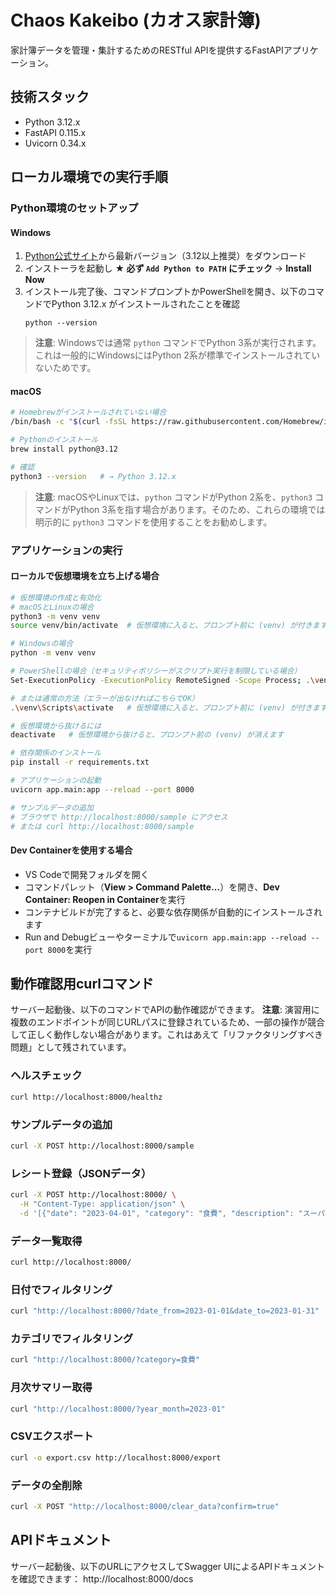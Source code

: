 # Chaos Kakeibo (カオス家計簿)

家計簿データを管理・集計するためのRESTful APIを提供するFastAPIアプリケーション。

## 技術スタック
- Python 3.12.x
- FastAPI 0.115.x
- Uvicorn 0.34.x

## ローカル環境での実行手順

### Python環境のセットアップ

#### Windows

1. [Python公式サイト](https://www.python.org/downloads/)から最新バージョン（3.12以上推奨）をダウンロード
2. インストーラを起動し **★ 必ず `Add Python to PATH` にチェック** → **Install Now**
3. インストール完了後、コマンドプロンプトかPowerShellを開き、以下のコマンドでPython 3.12.x がインストールされたことを確認
   ```
   python --version
   ```

> **注意**: Windowsでは通常 `python` コマンドでPython 3系が実行されます。これは一般的にWindowsにはPython 2系が標準でインストールされていないためです。

#### macOS

```bash
# Homebrewがインストールされていない場合
/bin/bash -c "$(curl -fsSL https://raw.githubusercontent.com/Homebrew/install/HEAD/install.sh)"

# Pythonのインストール
brew install python@3.12

# 確認
python3 --version   # → Python 3.12.x
```

> **注意**: macOSやLinuxでは、`python` コマンドがPython 2系を、`python3` コマンドがPython 3系を指す場合があります。そのため、これらの環境では明示的に `python3` コマンドを使用することをお勧めします。

### アプリケーションの実行

#### ローカルで仮想環境を立ち上げる場合

```bash
# 仮想環境の作成と有効化
# macOSとLinuxの場合
python3 -m venv venv
source venv/bin/activate  # 仮想環境に入ると、プロンプト前に (venv) が付きます

# Windowsの場合
python -m venv venv

# PowerShellの場合（セキュリティポリシーがスクリプト実行を制限している場合）
Set-ExecutionPolicy -ExecutionPolicy RemoteSigned -Scope Process; .\venv\Scripts\Activate.ps1   # 仮想環境に入ると、プロンプト前に (venv) が付きます

# または通常の方法（エラーが出なければこちらでOK）
.\venv\Scripts\activate   # 仮想環境に入ると、プロンプト前に (venv) が付きます

# 仮想環境から抜けるには
deactivate   # 仮想環境から抜けると、プロンプト前の (venv) が消えます

# 依存関係のインストール
pip install -r requirements.txt

# アプリケーションの起動
uvicorn app.main:app --reload --port 8000

# サンプルデータの追加
# ブラウザで http://localhost:8000/sample にアクセス
# または curl http://localhost:8000/sample
```

#### Dev Containerを使用する場合

- VS Codeで開発フォルダを開く
- コマンドパレット（**View > Command Palette...**）を開き、**Dev Container: Reopen in Container**を実行
- コンテナビルドが完了すると、必要な依存関係が自動的にインストールされます
- Run and Debugビューやターミナルで`uvicorn app.main:app --reload --port 8000`を実行

## 動作確認用curlコマンド

サーバー起動後、以下のコマンドでAPIの動作確認ができます。
**注意**: 演習用に複数のエンドポイントが同じURLパスに登録されているため、一部の操作が競合して正しく動作しない場合があります。これはあえて「リファクタリングすべき問題」として残されています。

### ヘルスチェック
```bash
curl http://localhost:8000/healthz
```

### サンプルデータの追加
```bash
curl -X POST http://localhost:8000/sample
```

### レシート登録（JSONデータ）
```bash
curl -X POST http://localhost:8000/ \
  -H "Content-Type: application/json" \
  -d '[{"date": "2023-04-01", "category": "食費", "description": "スーパー", "amount": "2500"}]'
```

### データ一覧取得
```bash
curl http://localhost:8000/
```

### 日付でフィルタリング
```bash
curl "http://localhost:8000/?date_from=2023-01-01&date_to=2023-01-31"
```

### カテゴリでフィルタリング
```bash
curl "http://localhost:8000/?category=食費"
```

### 月次サマリー取得
```bash
curl "http://localhost:8000/?year_month=2023-01"
```

### CSVエクスポート
```bash
curl -o export.csv http://localhost:8000/export
```

### データの全削除
```bash
curl -X POST "http://localhost:8000/clear_data?confirm=true"
```

## APIドキュメント
サーバー起動後、以下のURLにアクセスしてSwagger UIによるAPIドキュメントを確認できます：
http://localhost:8000/docs